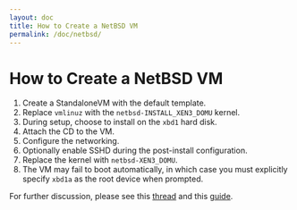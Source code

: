 ```yaml
---
layout: doc
title: How to Create a NetBSD VM
permalink: /doc/netbsd/
---
```


How to Create a NetBSD VM
=========================

1. Create a StandaloneVM with the default template.
2. Replace `vmlinuz` with the `netbsd-INSTALL_XEN3_DOMU` kernel.
3. During setup, choose to install on the `xbd1` hard disk.
4. Attach the CD to the VM.
5. Configure the networking.
6. Optionally enable SSHD during the post-install configuration.
7. Replace the kernel with `netbsd-XEN3_DOMU`.
8. The VM may fail to boot automatically, in which case you must explicitly
   specify `xbd1a` as the root device when prompted.

For further discussion, please see this [thread] and this [guide].

[thread]: https://groups.google.com/group/PedOS-devel/msg/4015c8900a813985
[guide]: https://wiki.xen.org/wiki/How_to_install_a_NetBSD_PV_domU_on_a_Debian_Squeeze_host_%28Xen_4.0.1%29
